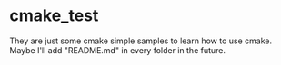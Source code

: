 # cmake_test
They are just some cmake simple samples to learn how to use cmake.
Maybe I'll add "README.md" in every folder in the future.

